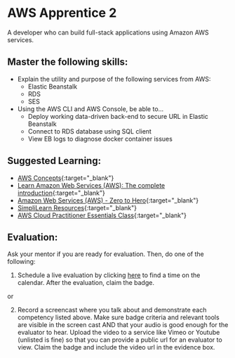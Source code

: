 # AWS Apprentice 2

A developer who can build full-stack applications using Amazon AWS services.

## Master the following skills:

- Explain the utility and purpose of the following services from AWS:
  - Elastic Beanstalk
  - RDS
  - SES
- Using the AWS CLI and AWS Console, be able to...
  - Deploy working data-driven back-end to secure URL in Elastic Beanstalk
  - Connect to RDS database using SQL client
  - View EB logs to diagnose docker container issues

## Suggested Learning:

- [AWS Concepts](https://www.udemy.com/course/aws-concepts/){:target="\_blank"}
- [Learn Amazon Web Services (AWS): The complete introduction](https://www.udemy.com/course/learn-amazon-web-services-the-complete-introduction/){:target="\_blank"}
- [Amazon Web Services (AWS) - Zero to Hero](https://www.udemy.com/course/amazon-web-services-aws-v/){:target="\_blank"}
- [SimpliLearn Resources](https://www.simplilearn.com/tutorials/aws-tutorial/what-is-aws?source=sl_frs_nav_playlist_video_clicked){:target="\_blank"}
- [AWS Cloud Practitioner Essentials Class](https://aws.amazon.com/training/course-descriptions/cloud-practitioner-essentials/){:target="\_blank"}

## Evaluation:

Ask your mentor if you are ready for evaluation. Then, do one of the following:

1. Schedule a live evaluation by clicking [here](https://api.logro.io/widget/appointment/codex-evals/full-stack) to find a time on the calendar. After the evaluation, claim the badge.

or

2. Record a screencast where you talk about and demonstrate each competency listed above. Make sure badge criteria and relevant tools are visible in the screen cast AND that your audio is good enough for the evaluator to hear. Upload the video to a service like Vimeo or Youtube (unlisted is fine) so that you can provide a public url for an evaluator to view. Claim the badge and include the video url in the evidence box.
